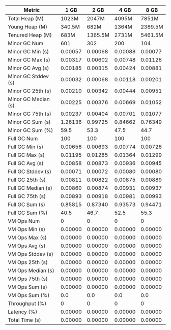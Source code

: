 | Metric | 1 GB | 2 GB | 4 GB | 8 GB |
|------|----|----|----|----|
| Total Heap (M) | 1023M | 2047M | 4095M | 7851M |
| Young Heap (M) | 340.5M | 682M | 1364M | 2389.5M |
| Tenured Heap (M) | 683M | 1365.5M | 2731M | 5461.5M |
| Minor GC Num | 601 | 302 | 200 | 104 |
| Minor GC Min (s) | 0.00057 | 0.00068 | 0.00088 | 0.00077 |
| Minor GC Max (s) | 0.00317 | 0.00602 | 0.00748 | 0.01126 |
| Minor GC Avg (s) | 0.00185 | 0.00315 | 0.00424 | 0.00881 |
| Minor GC Stddev (s) | 0.00032 | 0.00068 | 0.00118 | 0.00201 |
| Minor GC 25th (s) | 0.00210 | 0.00342 | 0.00444 | 0.00951 |
| Minor GC Median (s) | 0.00225 | 0.00376 | 0.00669 | 0.01052 |
| Minor GC 75th (s) | 0.00237 | 0.00404 | 0.00701 | 0.01077 |
| Minor GC Sum (s) | 1.26136 | 0.99725 | 0.84662 | 0.76349 |
| Minor GC Sum (%) | 59.5 | 53.3 | 47.5 | 44.7 |
| Full GC Num | 100 | 100 | 100 | 100 |
| Full GC Min (s) | 0.00656 | 0.00693 | 0.00774 | 0.00726 |
| Full GC Max (s) | 0.01195 | 0.01285 | 0.01364 | 0.01299 |
| Full GC Avg (s) | 0.00858 | 0.00873 | 0.00936 | 0.00945 |
| Full GC Stddev (s) | 0.00071 | 0.00072 | 0.00080 | 0.00080 |
| Full GC 25th (s) | 0.00811 | 0.00822 | 0.00875 | 0.00889 |
| Full GC Median (s) | 0.00860 | 0.00874 | 0.00931 | 0.00937 |
| Full GC 75th (s) | 0.00893 | 0.00918 | 0.00981 | 0.00993 |
| Full GC Sum (s) | 0.85815 | 0.87340 | 0.93573 | 0.94471 |
| Full GC Sum (%) | 40.5 | 46.7 | 52.5 | 55.3 |
| VM Ops Num | 0 | 0 | 0 | 0 |
| VM Ops Min (s) | 0.00000 | 0.00000 | 0.00000 | 0.00000 |
| VM Ops Max (s) | 0.00000 | 0.00000 | 0.00000 | 0.00000 |
| VM Ops Avg (s) | 0.00000 | 0.00000 | 0.00000 | 0.00000 |
| VM Ops Stddev (s) | 0.00000 | 0.00000 | 0.00000 | 0.00000 |
| VM Ops 25th (s) | 0.00000 | 0.00000 | 0.00000 | 0.00000 |
| VM Ops Median (s) | 0.00000 | 0.00000 | 0.00000 | 0.00000 |
| VM Ops 75th (s) | 0.00000 | 0.00000 | 0.00000 | 0.00000 |
| VM Ops Sum (s) | 0.00000 | 0.00000 | 0.00000 | 0.00000 |
| VM Ops Sum (%) | 0.0 | 0.0 | 0.0 | 0.0 |
| Throughput (%) | 0 | 0 | 0 | 0 |
| Latency (%) | 0.00000 | 0.00000 | 0.00000 | 0.00000 |
| Total Time (s) | 0.00000 | 0.00000 | 0.00000 | 0.00000 |
